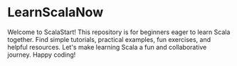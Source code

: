 # LearnScalaNow
Welcome to ScalaStart! This repository is for beginners eager to learn Scala together. Find simple tutorials, practical examples, fun exercises, and helpful resources. Let's make learning Scala a fun and collaborative journey. Happy coding!
